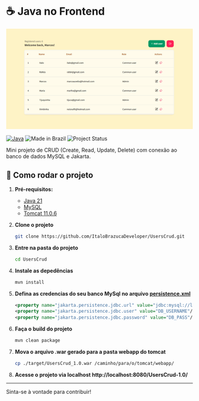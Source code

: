 # ☕ Java no Frontend

![Imagem da listagem de usuários](preview.png)

[![Java](https://img.shields.io/badge/Java-21-blue.svg)](https://www.oracle.com/java/technologies/downloads/)
![Made in Brazil](https://img.shields.io/badge/made%20in-brazil-green.svg)
![Project Status](https://img.shields.io/badge/status-em%20desenvolvimento-yellow)

Mini projeto de CRUD (Create, Read, Update, Delete) com conexão ao banco de dados MySQL e Jakarta.

## 🚀 Como rodar o projeto

1. **Pré-requisitos:**
   - [Java 21](https://www.oracle.com/java/technologies/downloads/)
   - [MySQL](https://www.mysql.com/)
   - [Tomcat 11.0.6](https://tomcat.apache.org/)

2. **Clone o projeto**
   ```bash
   git clone https://github.com/ItaloBrazucaDeveloper/UsersCrud.git
   ```   

3. **Entre na pasta do projeto**
    ```bash
   cd UsersCrud
   ```
   
4. **Instale as depedências**
   ```bash
   mvn install
   ```

5. **Defina as credencias do seu banco MySql no arquivo [persistence.xml](src/main/resources/META-INF/persistence.xml)**

   ```xml
   <property name="jakarta.persistence.jdbc.url" value="jdbc:mysql://localhost:3306/DB_NAME"/>
   <property name="jakarta.persistence.jdbc.user" value="DB_USERNAME"/>
   <property name="jakarta.persistence.jdbc.password" value="DB_PASS"/>
   ```

6. **Faça o build do projeto**
   ```bash
   mvn clean package
   ```

7. **Mova o arquivo .war gerado para a pasta webapp do tomcat**
   ```bash
   cp ./target/UsersCrud_1.0.war /caminho/para/o/tomcat/webapp/
   ```

8. **Acesse o projeto via localhost http://localhost:8080/UsersCrud-1.0/**

---

Sinta-se à vontade para contribuir!
